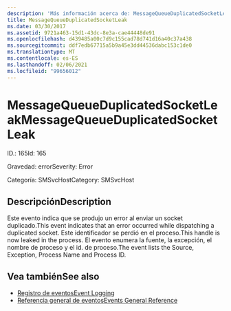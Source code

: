 ```yaml
---
description: 'Más información acerca de: MessageQueueDuplicatedSocketLeak'
title: MessageQueueDuplicatedSocketLeak
ms.date: 03/30/2017
ms.assetid: 9721a463-15d1-43dc-8e3a-cae44448de91
ms.openlocfilehash: d439485a00c7d9c155cad78d741d16a40c37a438
ms.sourcegitcommit: ddf7edb67715a5b9a45e3dd44536dabc153c1de0
ms.translationtype: MT
ms.contentlocale: es-ES
ms.lasthandoff: 02/06/2021
ms.locfileid: "99656012"
---
```

# <a name="messagequeueduplicatedsocketleak"></a><span data-ttu-id="793ba-103">MessageQueueDuplicatedSocketLeak</span><span class="sxs-lookup"><span data-stu-id="793ba-103">MessageQueueDuplicatedSocketLeak</span></span>

<span data-ttu-id="793ba-104">ID.: 165</span><span class="sxs-lookup"><span data-stu-id="793ba-104">Id: 165</span></span>  
  
 <span data-ttu-id="793ba-105">Gravedad: error</span><span class="sxs-lookup"><span data-stu-id="793ba-105">Severity: Error</span></span>  
  
 <span data-ttu-id="793ba-106">Categoría: SMSvcHost</span><span class="sxs-lookup"><span data-stu-id="793ba-106">Category: SMSvcHost</span></span>  
  
## <a name="description"></a><span data-ttu-id="793ba-107">Descripción</span><span class="sxs-lookup"><span data-stu-id="793ba-107">Description</span></span>  

 <span data-ttu-id="793ba-108">Este evento indica que se produjo un error al enviar un socket duplicado.</span><span class="sxs-lookup"><span data-stu-id="793ba-108">This event indicates that an error occurred while dispatching a duplicated socket.</span></span> <span data-ttu-id="793ba-109">Este identificador se perdió en el proceso.</span><span class="sxs-lookup"><span data-stu-id="793ba-109">This handle is now leaked in the process.</span></span> <span data-ttu-id="793ba-110">El evento enumera la fuente, la excepción, el nombre de proceso y el id. de proceso.</span><span class="sxs-lookup"><span data-stu-id="793ba-110">The event lists the Source, Exception, Process Name and Process ID.</span></span>  
  
## <a name="see-also"></a><span data-ttu-id="793ba-111">Vea también</span><span class="sxs-lookup"><span data-stu-id="793ba-111">See also</span></span>

- [<span data-ttu-id="793ba-112">Registro de eventos</span><span class="sxs-lookup"><span data-stu-id="793ba-112">Event Logging</span></span>](index.md)
- [<span data-ttu-id="793ba-113">Referencia general de eventos</span><span class="sxs-lookup"><span data-stu-id="793ba-113">Events General Reference</span></span>](events-general-reference.md)
